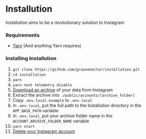 # Installution

Installution aims to be a revolutionary solution to Instagram

### Requirements
- [Yarn](https://yarnpkg.com/) (And anything Yarn requires)

### Installing Installution
1) `git clone https://github.com/groovenectar/installution.git`
2) `cd installution`
3) `yarn`
4) `yarn next telemetry disable`
5) [Download an archive](https://help.instagram.com/181231772500920) of your data from Instagram
6) Extract the archive into `./public/accounts/[archive_folder]`
7) Copy `.env.local.example` to `.env.local`
8) In `.env.local`, put the full path to the Installution directory in the `APP_BASE_PATH` variable
9) In `.env.local`, put your archive folder name in the `ACCOUNT_ARCHIVE_FOLDER_NAME` variable
10) `yarn start`
11) [Delete your Instagram account](https://help.instagram.com/139886812848894/)
